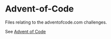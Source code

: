 # Advent-of-Code
Files relating to the adventofcode.com challenges.

See [Advent of Code](https://adventofcode.com/ "Advent of Code")